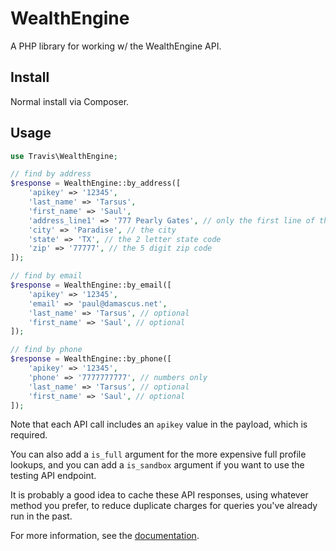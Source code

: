 # WealthEngine

A PHP library for working w/ the WealthEngine API.

## Install

Normal install via Composer.

## Usage

```php
use Travis\WealthEngine;

// find by address
$response = WealthEngine::by_address([
	'apikey' => '12345',
	'last_name' => 'Tarsus',
	'first_name' => 'Saul',
	'address_line1' => '777 Pearly Gates', // only the first line of the address, no suites
	'city' => 'Paradise', // the city
	'state' => 'TX', // the 2 letter state code
	'zip' => '77777', // the 5 digit zip code
]);

// find by email
$response = WealthEngine::by_email([
	'apikey' => '12345',
	'email' => 'paul@damascus.net',
	'last_name' => 'Tarsus', // optional
	'first_name' => 'Saul', // optional
]);

// find by phone
$response = WealthEngine::by_phone([
	'apikey' => '12345',
	'phone' => '7777777777', // numbers only
	'last_name' => 'Tarsus', // optional
	'first_name' => 'Saul', // optional
]);
```

Note that each API call includes an ``apikey`` value in the payload, which is required.

You can also add a ``is_full`` argument for the more expensive full profile lookups, and you can add a ``is_sandbox`` argument if you want to use the testing API endpoint.

It is probably a good idea to cache these API responses, using whatever method you prefer, to reduce duplicate charges for queries you've already run in the past.

For more information, see the [documentation](https://dev.wealthengine.com/documentation).
